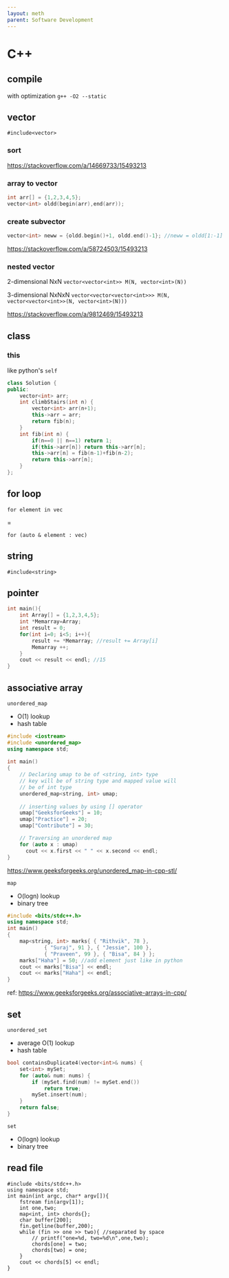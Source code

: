 ```yaml
---
layout: meth
parent: Software Development
---
```

# C++

## compile
with optimization `g++ -O2 --static`

## vector
`#include<vector>`

### sort
https://stackoverflow.com/a/14669733/15493213

### array to vector
```cpp
int arr[] = {1,2,3,4,5};
vector<int> oldd(begin(arr),end(arr));
```

### create subvector
```cpp
vector<int> neww = {oldd.begin()+1, oldd.end()-1}; //neww = oldd[1:-1]
```

<https://stackoverflow.com/a/58724503/15493213>

### nested vector
2-dimensional NxN
`vector<vector<int>> M(N, vector<int>(N))`

3-dimensional NxNxN
`vector<vector<vector<int>>> M(N, vector<vector<int>>(N, vector<int>(N)))`

<https://stackoverflow.com/a/9812469/15493213>

## class
### this
like python's `self`
```cpp
class Solution {
public:
    vector<int> arr;
    int climbStairs(int n) {
        vector<int> arr(n+1);
        this->arr = arr;
        return fib(n);
    }
    int fib(int n) {
        if(n==0 || n==1) return 1;
        if(this->arr[n]) return this->arr[n];
        this->arr[n] = fib(n-1)+fib(n-2);
        return this->arr[n];
    }
};
```

## for loop
```
for element in vec
```
=
```
for (auto & element : vec)
```

## string
`#include<string>`

## pointer
```cpp
int main(){
    int Array[] = {1,2,3,4,5};
    int *Memarray=Array;
    int result = 0;
    for(int i=0; i<5; i++){
        result += *Memarray; //result += Array[i]
        Memarray ++;
    }
    cout << result << endl; //15
}
```

## associative array
`unordered_map`
- O(1) lookup
- hash table

```cpp
#include <iostream>
#include <unordered_map>
using namespace std;
 
int main()
{
    // Declaring umap to be of <string, int> type
    // key will be of string type and mapped value will
    // be of int type
    unordered_map<string, int> umap;
 
    // inserting values by using [] operator
    umap["GeeksforGeeks"] = 10;
    umap["Practice"] = 20;
    umap["Contribute"] = 30;

    // Traversing an unordered map
    for (auto x : umap)
      cout << x.first << " " << x.second << endl;
}
```
<https://www.geeksforgeeks.org/unordered_map-in-cpp-stl/>

`map`
- O(logn) lookup
- binary tree

```cpp
#include <bits/stdc++.h>
using namespace std;
int main()
{
    map<string, int> marks{ { "Rithvik", 78 },
            { "Suraj", 91 }, { "Jessie", 100 },
            { "Praveen", 99 }, { "Bisa", 84 } };
    marks["Haha"] = 50; //add element just like in python
    cout << marks["Bisa"] << endl;
    cout << marks["Haha"] << endl;
}
```
ref: <https://www.geeksforgeeks.org/associative-arrays-in-cpp/>

## set
`unordered_set`
- average O(1) lookup
- hash table

```cpp
bool containsDuplicate4(vector<int>& nums) {
    set<int> mySet;
    for (auto& num: nums) {
        if (mySet.find(num) != mySet.end())
            return true;
        mySet.insert(num);
    }
    return false;
}
```

`set`
- O(logn) lookup
- binary tree

## read file
```
#include <bits/stdc++.h>
using namespace std;
int main(int argc, char* argv[]){
    fstream fin(argv[1]);
    int one,two;
    map<int, int> chords{};
    char buffer[200];
    fin.getline(buffer,200);
    while (fin >> one >> two){ //separated by space
        // printf("one=%d, two=%d\n",one,two);
        chords[one] = two;
        chords[two] = one;
    }
    cout << chords[5] << endl;
}
```